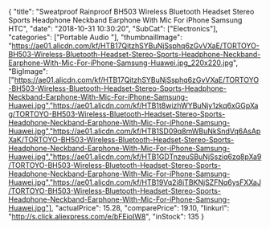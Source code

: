 {
	"title": "Sweatproof Rainproof BH503 Wireless Bluetooth Headset Stereo Sports Headphone Neckband Earphone With Mic For iPhone Samsung HTC",
	"date": "2018-10-31 10:30:20",
	"SubCat": ["Electronics"],
	"categories": ["Portable Audio "],
	"thumbnailImage": "https://ae01.alicdn.com/kf/HTB17QitzhSYBuNjSsphq6zGvVXaE/TORTOYO-BH503-Wireless-Bluetooth-Headset-Stereo-Sports-Headphone-Neckband-Earphone-With-Mic-For-iPhone-Samsung-Huawei.jpg_220x220.jpg",
	"BigImage": ["https://ae01.alicdn.com/kf/HTB17QitzhSYBuNjSsphq6zGvVXaE/TORTOYO-BH503-Wireless-Bluetooth-Headset-Stereo-Sports-Headphone-Neckband-Earphone-With-Mic-For-iPhone-Samsung-Huawei.jpg","https://ae01.alicdn.com/kf/HTB1t8wizhWYBuNjy1zkq6xGGpXag/TORTOYO-BH503-Wireless-Bluetooth-Headset-Stereo-Sports-Headphone-Neckband-Earphone-With-Mic-For-iPhone-Samsung-Huawei.jpg","https://ae01.alicdn.com/kf/HTB1SD09q8mWBuNkSndVq6AsApXaK/TORTOYO-BH503-Wireless-Bluetooth-Headset-Stereo-Sports-Headphone-Neckband-Earphone-With-Mic-For-iPhone-Samsung-Huawei.jpg","https://ae01.alicdn.com/kf/HTB1GDTnzeuSBuNjSsziq6zq8pXa9/TORTOYO-BH503-Wireless-Bluetooth-Headset-Stereo-Sports-Headphone-Neckband-Earphone-With-Mic-For-iPhone-Samsung-Huawei.jpg","https://ae01.alicdn.com/kf/HTB19Vq2i8jTBKNjSZFNq6ysFXXaJ/TORTOYO-BH503-Wireless-Bluetooth-Headset-Stereo-Sports-Headphone-Neckband-Earphone-With-Mic-For-iPhone-Samsung-Huawei.jpg"],
	"actualPrice": 15.28,
	"comparePrice": 19.10,
	"linkurl": "http://s.click.aliexpress.com/e/bFEioIW8",
	"inStock": 135
}
